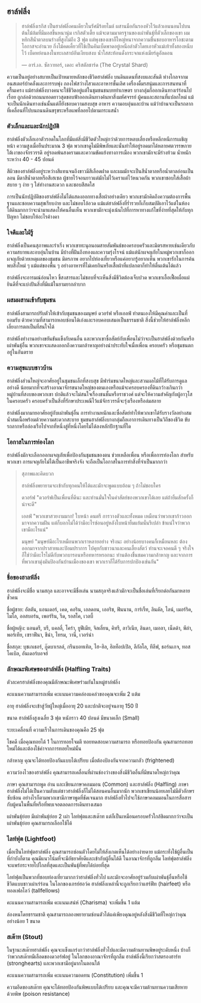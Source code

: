 ## <a name="halfling">ฮาล์ฟลิ่ง</a>

> ฮาล์ฟลิ่งเรกิส เป็นฮาล์ฟลิ่งคนเดียวในรัศมีร้อยไมล์ ผสานมือกันรองหัวไว้แล้วเอนนอนไปบนต้นไม้ล้มที่มีมอสขึ้นหนานุ่ม เรกิสตัวเตี้ย แม้จะตามมาตรฐานของเผ่าพันธุ์ที่ตัวเล็กของเขา ผมหยิกสีน้ำตาลบนร่างที่สูงไม่ถึง 3 ฟุต แต่พุงของเขาก็ใหญ่หนาจากความชื่นชอบอาหารโอชะตามโอกาสจะอำนวย กิ่งไม้คดเคี้ยวที่ใช้เป็นคันเบ็ดพาดอยู่เหนือลำตัวโดยเอาหัวแม่เท้าทั้งสองหนีบไว้ เบ็ดหย่อนลงในทะเลสาปอันเงียบสงบ น้ำใสสะท้อนดั่งกระจกแห่งเมียร์ดูอัลดอน
>
> — อาร์.เอ. ซัลวาทอร์, เดอะ คริสตัลชาร์ด (The Crystal Shard)

ความเป็นอยู่อย่างสบายเป็นเป้าหมายหลักของชีวิตฮาล์ฟลิ่ง บนดินแดนที่สงบและสันติ ห่างไกลจากมอนสเตอร์บ้าคลั่งและการรบพุ่ง กองไฟสว่างไสวและอาหารชั้นเลิศ เครื่องดื่มรสนุ่มและการสนทนาที่ครื้นเครง แม้ฮาล์ฟลิ่งบางคนจะใช้ชีวิตอยู่แต่ในชุมชนชนบททำเกษตร บางกลุ่มก็ออกเดินทางเร่ร่อนไปเรื่อย ถูกล่อด้วยถนนทอดยาวสุดขอบฟ้าออกเดินทางค้นหาสิ่งมหัศจรรย์ ผู้คนและสถานที่แปลกใหม่ แม้จะเป็นนักเดินทางเช่นนั้นแต่ก็ยังชอบความสงบสุข อาหาร ความอบอุ่นและบ้าน แม้ว่าบ้านจะเป็นรถลากที่เคลื่อนที่ไปบนถนนดินขรุขระหรือแพที่ลอยไปตามกระแสน้ำ

### ตัวเล็กและและนักปฏิบัติ

ฮาล์ฟลิ่งตัวเล็กเอาตัวรอดในโลกที่มีแต่สิ่งมีชีวิตตัวใหญ่กว่าด้วยการหลบเลี่ยงหรือหลีกหนีการเผชิญหน้า ความสูงเมื่อยืนประมาณ 3 ฟุต พวกเขาดูไม่มีพิษภัยและนั่นทำให้อยู่รอดมาได้หลายศตวรรษภายใต้เงาของจักรวรรดิ อยู่รอดพ้นสงครามและความขัดแย้งทางการเมือง พวกเขามักจะมีร่างท้วม น้ำหนักระหว่าง 40 - 45 ปอนด์

สีผิวของฮาล์ฟลิ่งอยู่ระหว่างสีแทนจนถึงขาวมีสีเลือดฝาด และผมมักจะเป็นสีน้ำตาลหรือน้ำตาลอ่อนเป็นลอน มีตาสีน้ำตาลหรือสีเฮเซล ผู้ชายไว้จอนยาวแต่มักไม่ไว้เคราแต่ไว้หนวดกัน พวกเขาชอบใส่เสื้อผ้าสบาย ๆ ง่าย ๆ ใส่ทำงานสะดวก และชอบสีสดใส

การเป็นนักปฏิบัติของฮาล์ฟลิ่งไม่ได้แสดงออกทางเสื้อผ้าอย่างเดียว พวกเขามักคิดถึงความต้องการพื้นฐานและชอบความสุขเรียบง่าย และไม่ชอบโอ้อวด แม้แต่ฮาล์ฟลิ่งที่ร่ำรวยก็เก็บสมบัติเอาไว้แต่ในห้องใต้ดินมากกว่าจะนำมาแสดงให้คนอื่นเห็น พวกเขามักจะมุ่งเน้นไปที่การหาทางแก้ไขที่ง่ายที่สุดให้กับทุกปัญหา ไม่ชอบให้อะไรค้างคา

### ใจดีและใฝ่รู้

ฮาล์ฟลิ่งเป็นคนสุภาพและร่าเริ่ง พวกเขาทะนุถนอมสายสัมพันธ์ของครอบครัวและมิตรสหายเช่นเดียวกับความสบายและอบอุ่นในบ้าน มีบ้างที่ฝันถึงทองและความรุ่งโรจน์ แม้แต่นักผจญภัยในหมู่พวกเขาก็ออกผจญภัยด้วยเหตุผลของชุมชน มิตรภาพ อยากไปท่องเที่ยวหรือแค่อยากรู้อยากเห็น พวกเขารักในการค้นพบสิ่งใหม่ ๆ แม้แต่ของพื้น ๆ อย่างอาหารที่ไม่เคยกินหรือเสื้อผ้าที่แปลกตาก็ทำให้ตื่นเต้นได้แล้ว

ฮาล์ฟลิ่งจะอารมณ์อ่อนไหว ขี้สงสารและไม่ชอบที่จะเห็นสิ่งมีชีวิตต้องเจ็บปวด พวกเขาเอื้อเฟื้อเผื่อแผ่ ยินดีที่จะแบ่งปันสิ่งที่มีแม้ในยามยากลำบาก

### ผสมผสานเข้ากับชุมชน

ฮาล์ฟลิ่งสามารถปรับตัวให้เข้ากับชุมชนของมนุษย์ ดวอร์ฟ หรือเอลฟ์ ทำตนเองให้มีคุณค่าและเป็นที่ยอมรับ ด้วยความที่สามารถหลบซ่อนได้เก่งและรอบคอบเสมอเป็นธรรมชาติ สิ่งนี้ช่วยให้ฮาล์ฟลิ่งหลีกเลี่ยงการตกเป็นที่สนใจได้

ฮาล์ฟลิ่งทำงานอย่างขยันขันแข็งกับคนอื่น และพวกเขาซื่อสัตย์กับเพื่อนไม่ว่าจะเป็นฮาล์ฟลิ่งด้วยกันหรือเผ่าพันธุ์อื่น พวกเขาจะแสดงออกถึงความกล้าหาญอย่างน่าประทับใจเมื่อเพื่อน ครอบครัว หรือชุมชนตกอยู่ในอันตราย

### ความสุขแบบชาวบ้าน

ฮาล์ฟลิ่งส่วนใหญ่จะอาศัยอยู่ในชุมชนเล็กที่สงบสุข มีฟาร์มขนาดใหญ่และสวนผลไม้ที่ได้รับการดูแลอย่างดี น้อยมากที่จะสร้างอาณาจักรขนาดใหญ่ของตนเองหรือแม้จะครอบครองที่ดินกว้างเกินกว่าหมู่บ้านที่สงบของพวกเขา ปกติแล้วจะไม่สนใจเรื่องชนชั้นหรือราชวงศ์ แต่จะให้ความสำคัญกับผู้อาวุโสในครอบครัว ครอบครัวเป็นสิ่งที่รักษาประเพณีไว้แม้จักรวรรดิ์จะรุ่งเรืองหรือล่มสลาย

ฮาล์ฟลิ่งมากมายอาศัยอยู่กับเผ่าพันธุ์อื่น การทำงานหนักและซื่อสัตย์ทำให้พวกเขาได้รับรางวัลอย่างสมน้ำสมเนื้อพร้อมด้วยความสะดวกสะบาย ชุมชนฮาล์ฟลิ่งบางกลุ่มถือเอาการเดินทางเป็นวิถีของชีวิต ขับรถลากหรือล่องเรือไปจากที่หนึ่งสู่ที่หนึ่งโดยไม่ได้ลงหลักปักฐานที่ใด

### โอกาสในการท่องโลก

ฮาล์ฟลิ่งมักจะเลือกออกผจญภัยเพื่อป้องกันชุมชนของตน ช่วยเหลือเพื่อน หรือเพื่อการท่องโลก สำหรับพวกเขา การผจญภัยไม่ได้เป็นอาชีพจริงจัง จะถือเป็นโอกาสในการทำสิ่งที่จำเป็นมากกว่า

> สุภาพและคิดบวก
>
> ฮาล์ฟลิ่งพยายามจะเข้ากับทุกคนให้ได้และมักจะพูดแบบอ้อม ๆ ถ้าไม่ชอบใคร
>
> ดวอร์ฟ "ดวอร์ฟเป็นเพื่อนที่ดีนะ และท่านมั่นใจในคำสัตย์ของพวกเขาได้เลย แต่ถ้ายิ้มสักครั้งก็น่าจะดี"
>
> เอลฟ์ "พวกเขาสวยงามมาก! ใบหน้า ดนตรี การวางตัวและทั้งหมด เหมือนว่าพวกเขาก้าวออกมาจากความฝัน แต่ก็บอกไม่ได้ว่ามีอะไรซ่อนอยู่หลังใบหน้ายิ้มแย้มนั่นรึเปล่า ข้าแน่ใจว่าพวกเขามีอะไรแน่"
>
> มนุษย์ "มนุษย์มีอะไรเหมือนพวกเราหลายอย่าง จริงนะ อย่างน้อยบางคนก็เหมือนหละ ต้องออกมาจากปราสาทและป้อมปราการ ไปคุยกับชาวนาและคนเลี้ยงสัตว์ ท่านจะเจอคนดี ๆ จริงใจ ก็ใช่ว่ามีอะไรไม่ดีกับพวกบารอนหรือทหารหรอกนะ ท่านต้องชื่นชมความกล้าหาญ และจากการที่พวกเขามุ่งมันป้องกันบ้านเมืองของเขา พวกเราก็ได้รับการปกป้องเช่นกัน"

### ชื่อของฮาลฟ์ลิ่ง

ฮาล์ฟลิ่งจะมีชื่อ นามสกุล และอาจจะมีชื่อเล่น นามสกุลจริงแล้วมักจะเป็นชื่อเล่นที่เรียกต่อกันมาหลายชั่วคน

ชื่อผู้ชาย: อัลตัน, แอนเดอร์, เคด, คอริน, เอลดอน, เออริช, ฟินนาน, การ์เร็ท, ลินดัล, ไลน์, เมอร์ริค, ไมโล, ออสบอร์น, เพอร์ริน, รีด, รอสโค, เวลบี้

ชื่อผู้หญิง: แอนดรี, บรี, แคลลี่, โคร่า, ยูฟีเมีย, จิลเลี่ยน, คิทรี, ลาวิเนีย, ลินดา, เมอลา, เน็ดด้า, พีล่า, พอร์เทีย, เซราฟีนา, ชีน่า, ไทรม, วานี่, เวอร์น่า

ชื่อสกุล: บุชเกเธอร์, กู๊ดบาเรลล์, กรีนบอทเทิล, ไฮ-ฮิล, ฮิลท็อปเปิล, ลีกัลโล, ทีลีฟ, ธอร์นเกจ, ทอสโคเบิล, อันเดอร์บอจฮ์

### ลักษณะพิเศษของฮาล์ฟลิ่ง (Halfling Traits)

ตัวละครฮาล์ฟลิ่งของคุณมีลักษณะพิเศษร่วมกันในหมู่ฮาล์ฟลิ่ง

คะแนนความสามารถเพิ่ม คะแนนความคล่องแคล่วของคุณจะเพิ่ม 2 แต้ม

อายุ ฮาล์ฟลิ่งจะเข้าสู่วัยผู้ใหญ่เมื่ออายุ 20 และปกติจะอยู่จนอายุ 150 ปี

ขนาด ฮาล์ฟลิ่งสูงเฉลี่ย 3 ฟุต หนักราว 40 ปอนด์ มีขนาดเล็ก (Small)

ระยะเคลื่อนที่ ความเร็วในการเดินของคุณคือ 25 ฟุต

โชคดี เมื่อคุณทอยได้ 1 ในการทอยโจมตี ทอยทดสอบความสามารถ หรือทอยป้องกัน คุณสามารถทอยใหม่ได้และต้องใช้ค่าจากการทอยใหม่นั้น

กล้าหาญ คุณจะได้ทอยป้องกันแบบได้เปรียบ เมื่อต้องป้องกันจากความกลัว (frightened)

ความว่องไวของฮาล์ฟลิ่ง คุณสามารถเคลื่อนที่ผ่านช่องว่างของสิ่งมีชีวิตอื่นที่มีขนาดใหญ่กว่าคุณ

ภาษา คุณสามารถพูด อ่าน และเขียนภาษาคอมมอน (Common) และฮาล์ฟลิ่ง (Halfling) ภาษาฮาล์ฟลิ่งไม่ได้เป็นความลับแต่ชาวฮาล์ฟลิ่งก็ไม่ได้สอนคนอื่นมากนัก พวกเขาเขียนน้อยเลยไม่มีตัวอักษรซับซ้อน อย่างไรก็ตามพวกเขามีภาษาพูดที่ชัดเจนมาก ฮาล์ฟลิ่งทั่วไปจะใช้ภาษาคอมมอนในการสื่อสารกับผู้คนในพื้นที่หรือที่พบเจอตลอดการเดินทางเสมอ

เผ่าพันธุ์ย่อย มีเผ่าพันธุ์ย่อย 2 เผ่า ไลท์ฟุตและสเต๊าท แต่ก็เป็นเหมือนครอบครัวใกล้ชิดมากกว่าจะเป็นเผ่าพันธุ์ย่อย คุณสามารถเลือกใช้ได้

### <a name="lightfoot">ไลท์ฟุต (Lightfoot)</a>

เมื่อเป็นไลท์ฟุตฮาล์ฟลิ่ง คุณสามารถซ่อนตัวโดยไม่ให้สังเกตเห็นได้อย่างง่ายดาย แม้กระทั่งใช้ผู้อื่นเป็นที่กำบังก็ตาม คุณมีแนวโน้มที่จะมีอัธยาศัยดีและเข้ากับผู้อื่นได้ดี ในอาณาจักรที่ถูกลืม ไลท์ฟุตฮาล์ฟลิ่งจะแพร่กระจายไปไกลที่สุดและเป็นพันธุ์ที่พบได้บ่อยที่สุด

ไลท์ฟุตเป็นพวกที่ชอบท่องเที่ยวมากกว่าฮาล์ฟลิ่งทั่วไป และมักจะอาศัยอยู่ร่วมกับเผ่าพันธุ์อื่นหรือใช้ชีวิตแบบชาวเผ่าเร่ร่อน ในโลกของเกรย์ฮอว์ค ฮาล์ฟลิ่งเหล่านี้จะถูกเรียกว่าแฮร์ฟีท (hairfeet) หรือทอลเฟลโลว์ (tallfellows)

คะแนนความสามารถเพิ่ม คะแนนเสน่ห์ (Charisma) จะเพิ่มขึ้น 1 แต้ม

ล่องหนโดยธรรมชาติ คุณสามารถลองพยายามซ่อนตัวได้แค่เพียงคุณอยู่หลังสิ่งมีชีวิตที่ใหญ่กว่าคุณอย่างน้อย 1 ขนาด

### <a name="stout">สเต๊าท (Stout)</a>

ในฐานะสเต๊าทฮาล์ฟลิ่ง คุณจะแข็งแกร่งกว่าฮาล์ฟลิ่งทั่วไปและมีความต้านทานพิษอยู่ระดับหนึ่ง บ้างก็ว่าพวกสเต๊าทมีเลือดของดวอร์ฟอยู่ ในโลกของอาณาจักรที่ถูกลืม ฮาล์ฟลิ่งนี้เรียกว่าสตรองฮาร์ท (stronghearts) และพวกเขามีอยู่มากในตอนใต้

คะแนนความสามารถเพิ่ม คะแนนความอดทน (Constitution) เพิ่มขึ้น 1

ความอึดของสเต๊าท คุณจะได้ทอยป้องกันพิษแบบได้เปรียบ และคุณจะมีความต้านทานความเสียหายด้วยพิษ (poison resistance)